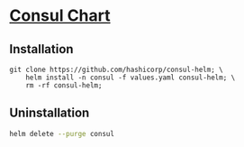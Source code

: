 # [Consul Chart](https://github.com/hashicorp/consul-helm)

## Installation
```
git clone https://github.com/hashicorp/consul-helm; \
    helm install -n consul -f values.yaml consul-helm; \
    rm -rf consul-helm;
```

## Uninstallation
```bash
helm delete --purge consul
```